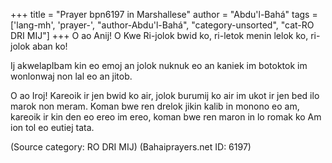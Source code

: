 +++
title = "Prayer bpn6197 in Marshallese"
author = "Abdu'l-Bahá"
tags = ['lang-mh', 'prayer-', "author-Abdu'l-Bahá", "category-unsorted", "cat-RO DRI MIJ"]
+++
O ao Anij! O Kwe Ri-jolok bwid ko, ri-letok menin lelok ko, ri-jolok aban ko!

Ij akwelapIbam kin eo emoj an jolok nuknuk eo an kaniek im botoktok im wonlonwaj non lal eo an jitob.

O ao Iroj! Kareoik ir jen bwid ko air, jolok burumij ko air im ukot ir jen bed ilo marok non meram. Koman bwe ren drelok jikin kalib in monono eo am, kareoik ir kin den eo ereo im ereo, koman bwe ren maron in lo romak ko Am ion tol eo eutiej tata.

(Source category: RO DRI MIJ)
(Bahaiprayers.net ID: 6197)
